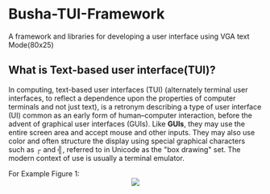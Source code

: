 # Busha-TUI-Framework
A framework and libraries for developing a user interface using VGA text Mode(80x25)

## What is Text-based user interface(TUI)?
<p>
  In computing, text-based user interfaces (TUI) (alternately terminal user interfaces, to reflect a dependence upon the properties of computer terminals and not just text), is a retronym describing a type of user interface (UI) common as an early form of human–computer interaction, before the advent of graphical user interfaces (GUIs). Like <b>GUIs</b>, they may use the entire screen area and accept mouse and other inputs. They may also use color and often structure the display using special graphical characters such as ┌ and ╣, referred to in Unicode as the "box drawing" set. The modern context of use is usually a terminal emulator.
</p>
For Example Figure 1:
<center>
<img src="https://upload.wikimedia.org/wikipedia/commons/c/c5/Fdedit.png" />
  
  </center>
